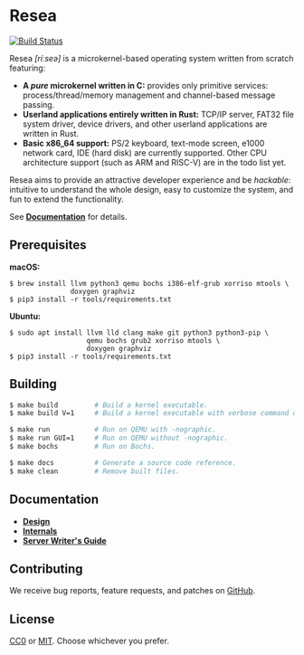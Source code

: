 Resea
=====
[![Build Status](https://travis-ci.com/seiyanuta/resea.svg?branch=master)](https://travis-ci.com/seiyanuta/resea)

Resea *[ríːseə]* is a microkernel-based operating system written from scratch featuring:

- **A *pure* microkernel written in C:** provides only primitive services:
  process/thread/memory management and channel-based message passing.
- **Userland applications entirely written in Rust:** TCP/IP server,
  FAT32 file system driver, device drivers, and other userland applications are written in Rust.
- **Basic x86_64 support:** PS/2 keyboard, text-mode screen, e1000 network card, IDE (hard disk)
  are currently supported. Other CPU architecture support (such as ARM and RISC-V) are in the todo list yet.

Resea aims to provide an attractive developer experience and be *hackable*:
intuitive to understand the whole design, easy to customize the system, and fun to extend the functionality.

See **[Documentation](#documentation)** for details.

Prerequisites
-------------

**macOS:**
```
$ brew install llvm python3 qemu bochs i386-elf-grub xorriso mtools \
               doxygen graphviz
$ pip3 install -r tools/requirements.txt
```

**Ubuntu:**
```
$ sudo apt install llvm lld clang make git python3 python3-pip \
                   qemu bochs grub2 xorriso mtools \
                   doxygen graphviz
$ pip3 install -r tools/requirements.txt
```

Building
--------
```bash
$ make build         # Build a kernel executable.
$ make build V=1     # Build a kernel executable with verbose command output.

$ make run           # Run on QEMU with -nographic.
$ make run GUI=1     # Run on QEMU without -nographic.
$ make bochs         # Run on Bochs.

$ make docs          # Generate a source code reference.
$ make clean         # Remove built files.
```

Documentation
-------------
- **[Design](https://github.com/seiyanuta/resea/blob/master/docs/design.md)**
- **[Internals](https://github.com/seiyanuta/resea/blob/master/docs/internals.md)**
- **[Server Writer's Guide](https://github.com/seiyanuta/resea/blob/master/docs/server-writers-guide.md)**

Contributing
------------
We receive bug reports, feature requests, and patches on [GitHub](https://github.com/seiyanuta/resea).

License
-------
[CC0](https://creativecommons.org/publicdomain/zero/1.0/) or [MIT](https://opensource.org/licenses/MIT). Choose whichever you prefer.
